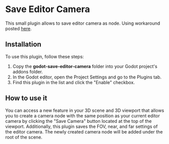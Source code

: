 # Save Editor Camera
This small plugin allows to save editor camera as node. Using workaround posted [here](https://github.com/godotengine/godot-proposals/issues/1302#issuecomment-753432717).

## Installation

To use this plugin, follow these steps:

1. Copy the **godot-save-editor-camera** folder into your Godot project's addons folder.
2. In the Godot editor, open the Project Settings and go to the Plugins tab.
3. Find this plugin in the list and click the "Enable" checkbox.

## How to use it

You can access a new feature in your 3D scene and 3D viewport that allows you to create a camera node with the same position as your current editor camera by clicking the "Save Camera" button located at the top of the viewport. Additionally, this plugin saves the FOV, near, and far settings of the editor camera. The newly created camera node will be added under the root of the scene.
